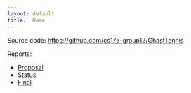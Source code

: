 ```yaml
---
layout: default
title:  Home
---
```


Source code: https://github.com/cs175-group12/GhastTennis

Reports:

- [Proposal](proposal.html)
- [Status](status.html)
- [Final](final.html)

